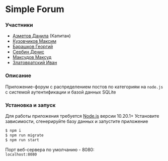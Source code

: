 # Simple Forum
### Участники
* [Азметов Данила](https://github.com/Ohstapit) (Капитан)
* [Кузовчиков Максим](https://github.com/Ohstapit)
* [Барашков Георгий](https://github.com/Barashkov-GO)
* [Сербин Денис](https://github.com/DionisSerbin)
* [Максудов Максуд](https://github.com/Maxud-M)
* [Златовратский Иван](https://github.com/zlatoivan)

### Описание
Приложение-форум с распределением постов по категориям на `node.js` c системой аутентификации и базой данных SQLite

### Установка и запуск
Для работы приложения требуется [Node.js](https://nodejs.org/) версии 10.20.1+
Установите зависимости, cгенерируйте базу данных и запустите приложение

```sh
$ npm i
$ npm run migrate
$ npm run start
```
Порт веб-сервера по умолчанию - 8080: <br>
`localhost:8080`
